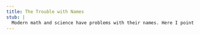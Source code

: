 ```yaml
---
title: The Trouble with Names
stub: |
  Modern math and science have problems with their names. Here I point out the damage that such poor choice can cause.
---
```

